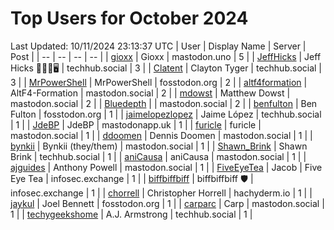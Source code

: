 # Top Users for October 2024
Last Updated: 10/11/2024 23:13:37 UTC
| User | Display Name | Server | Post |
| -- | -- | -- | -- |
| [gioxx](https://mastodon.uno/@gioxx) | Gioxx | mastodon.uno | 5 |
| [JeffHicks](https://techhub.social/@JeffHicks) | Jeff Hicks 🐶🎼🍷🖥️ | techhub.social | 3 |
| [Clatent](https://techhub.social/@Clatent) | Clayton Tyger | techhub.social | 3 |
| [MrPowerShell](https://fosstodon.org/@MrPowerShell) | MrPowerShell | fosstodon.org | 2 |
| [altf4formation](https://mastodon.social/@altf4formation) | AltF4-Formation | mastodon.social | 2 |
| [mdowst](https://mastodon.social/@mdowst) | Matthew Dowst | mastodon.social | 2 |
| [Bluedepth](https://mastodon.social/@Bluedepth) |  | mastodon.social | 2 |
| [benfulton](https://fosstodon.org/@benfulton) | Ben Fulton | fosstodon.org | 1 |
| [jaimelopezlopez](https://techhub.social/@jaimelopezlopez) | Jaime López | techhub.social | 1 |
| [JdeBP](https://mastodonapp.uk/@JdeBP) | JdeBP | mastodonapp.uk | 1 |
| [furicle](https://mastodon.social/@furicle) | furicle | mastodon.social | 1 |
| [ddoomen](https://mastodon.social/@ddoomen) | Dennis Doomen | mastodon.social | 1 |
| [bynkii](https://mastodon.social/@bynkii) | Bynkii (they/them) | mastodon.social | 1 |
| [Shawn_Brink](https://techhub.social/@Shawn_Brink) | Shawn Brink | techhub.social | 1 |
| [aniCausa](https://mastodon.social/@aniCausa) | aniCausa | mastodon.social | 1 |
| [ajguides](https://mastodon.social/@ajguides) | Anthony Powell | mastodon.social | 1 |
| [FiveEyeTea](https://infosec.exchange/@FiveEyeTea) | Jacob | Five Eye Tea | infosec.exchange | 1 |
| [biffbiffbiff](https://infosec.exchange/@biffbiffbiff) | biffbiffbiff 🛡️ | infosec.exchange | 1 |
| [chorrell](https://hachyderm.io/@chorrell) | Christopher Horrell | hachyderm.io | 1 |
| [jaykul](https://fosstodon.org/@jaykul) | Joel Bennett | fosstodon.org | 1 |
| [carparc](https://mastodon.social/@carparc) | Carp | mastodon.social | 1 |
| [techygeekshome](https://techhub.social/@techygeekshome) | A.J. Armstrong | techhub.social | 1 |
